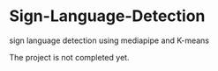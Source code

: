 # Sign-Language-Detection
sign language detection using mediapipe and K-means


The project is not completed yet.
